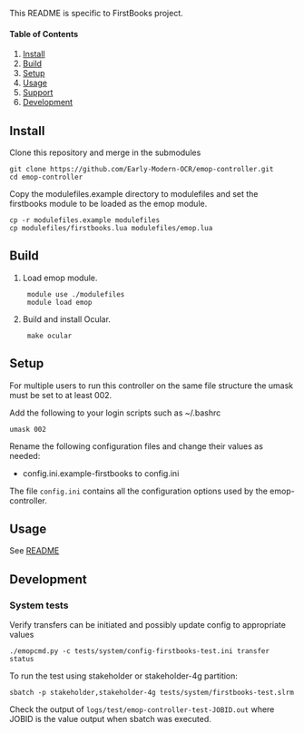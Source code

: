 This README is specific to FirstBooks project.

#### Table of Contents

1. [Install](#install)
2. [Build](#build)
3. [Setup](#setup)
4. [Usage](#usage)
5. [Support](#support)
6. [Development](#development)

## Install

Clone this repository and merge in the submodules

    git clone https://github.com/Early-Modern-OCR/emop-controller.git
    cd emop-controller

Copy the modulefiles.example directory to modulefiles and set the firstbooks module to be loaded as the emop module.

    cp -r modulefiles.example modulefiles
    cp modulefiles/firstbooks.lua modulefiles/emop.lua

## Build

1. Load emop module.

        module use ./modulefiles
        module load emop

2. Build and install Ocular.

        make ocular

## Setup

For multiple users to run this controller on the same file structure the umask must be set to at least 002.

Add the following to your login scripts such as ~/.bashrc

    umask 002

Rename the following configuration files and change their values as needed:

* config.ini.example-firstbooks to config.ini

The file `config.ini` contains all the configuration options used by the emop-controller.

## Usage

See [README](README.md)

## Development

### System tests

Verify transfers can be initiated and possibly update config to appropriate values

    ./emopcmd.py -c tests/system/config-firstbooks-test.ini transfer status

To run the test using stakeholder or stakeholder-4g partition:

    sbatch -p stakeholder,stakeholder-4g tests/system/firstbooks-test.slrm

Check the output of `logs/test/emop-controller-test-JOBID.out` where JOBID is the value output when sbatch was executed.
